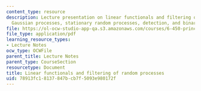 ```yaml
---
content_type: resource
description: Lecture presentation on linear functionals and filtering of random processes,
  Gaussian processes, stationary random processes, detection, and binary detection.
file: https://ol-ocw-studio-app-qa.s3.amazonaws.com/courses/6-450-principles-of-digital-communication-i-fall-2009/78913fc18137847bcb7f5093e980172f_MIT6_450F09_slide15.pdf
file_type: application/pdf
learning_resource_types:
- Lecture Notes
ocw_type: OCWFile
parent_title: Lecture Notes
parent_type: CourseSection
resourcetype: Document
title: Linear functionals and filtering of random processes
uid: 78913fc1-8137-847b-cb7f-5093e980172f
---
```

